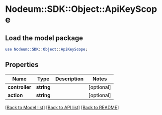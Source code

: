 # Nodeum::SDK::Object::ApiKeyScope

## Load the model package
```perl
use Nodeum::SDK::Object::ApiKeyScope;
```

## Properties
Name | Type | Description | Notes
------------ | ------------- | ------------- | -------------
**controller** | **string** |  | [optional] 
**action** | **string** |  | [optional] 

[[Back to Model list]](../README.md#documentation-for-models) [[Back to API list]](../README.md#documentation-for-api-endpoints) [[Back to README]](../README.md)


